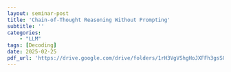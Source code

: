 ```yaml
---
layout: seminar-post
title: 'Chain-of-Thought Reasoning Without Prompting'
subtitle: ''
categories:
    - "LLM"
tags: [Decoding]
date: 2025-02-25
pdf_url: 'https://drive.google.com/drive/folders/1rH3VgVShgHoJXFFh3gsSOBEwDWVs0R7v/preview'
---
```

